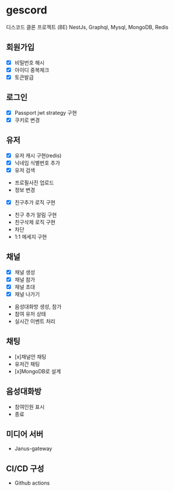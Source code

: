 # gescord

디스코드 클론 프로젝트 (BE)
NestJs, Graphql, Mysql, MongoDB, Redis

## 회원가입

- [x] 비밀번호 해시 
- [x] 아이디 중복체크 
- [x] 토큰발급 

## 로그인

- [x] Passport jwt strategy 구현 
- [x] 쿠키로 변경 

## 유저

- [x] 유저 캐시 구현(redis)
- [x] 닉네임 식별번호 추가 
- [x] 유저 검색 
- 프로필사진 업로드
- 정보 변경
- [x] 친구추가 로직 구현 
- 친구 추가 알림 구현
- 친구삭제 로직 구현
- 차단
- 1:1 메세지 구현

## 채널

- [x] 채널 생성 
- [x] 채널 참가 
- [x] 채널 초대 
- [x] 채널 나가기 
- 음성대화방 생성, 참가
- 참여 유저 상태
- 실시간 이벤트 처리

## 채팅
- [x]채널안 채팅
- 유저간 채팅
- [x]MongoDB로 설계

## 음성대화방

- 참여인원 표시
- 종료

## 미디어 서버

- Janus-gateway

## CI/CD 구성

- Github actions